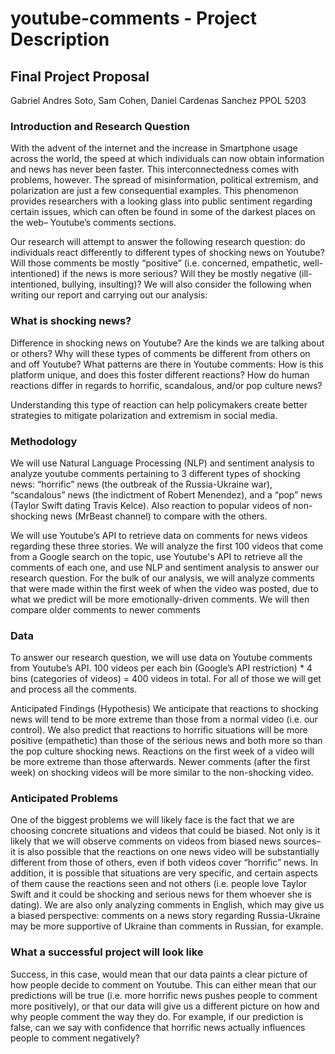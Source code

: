 # youtube-comments - Project Description

## Final Project Proposal
Gabriel Andres Soto, Sam Cohen, Daniel Cardenas Sanchez
PPOL 5203
### Introduction and Research Question
With the advent of the internet and the increase in Smartphone usage across the world, the speed at which individuals can now obtain information and news has never been faster. This interconnectedness comes with problems, however. The spread of misinformation, political extremism, and polarization are just a few consequential examples. This phenomenon provides researchers with a looking glass into public sentiment regarding certain issues, which can often be found in some of the darkest places on the web– Youtube’s comments sections. 

Our research will attempt to answer the following research question: do individuals react differently to different types of shocking news on Youtube?  Will those comments be mostly “positive” (i.e. concerned, empathetic, well-intentioned) if the news is more serious? Will they be mostly negative (ill-intentioned, bullying, insulting)? We will also consider the following when writing our report and carrying out our analysis:

### What is shocking news?
Difference in shocking news on Youtube? Are the kinds we are talking about or others?
Why will these types of comments be different from others on and off Youtube?
What patterns are there in Youtube comments: How is this platform unique, and does this foster different reactions?
How do human reactions differ in regards to horrific, scandalous, and/or pop culture news?

Understanding this type of reaction can help policymakers create better strategies to mitigate polarization and extremism in social media.

### Methodology

We will use Natural Language Processing (NLP) and sentiment analysis to analyze youtube comments pertaining to 3 different types of shocking news: “horrific” news (the outbreak of the Russia-Ukraine war), “scandalous” news (the indictment of Robert Menendez), and a “pop” news (Taylor Swift dating Travis Kelce). Also reaction to popular videos of non-shocking news (MrBeast channel) to compare with the others.

We will use Youtube’s API to retrieve data on comments for news videos regarding these three stories. We will analyze the first 100 videos that come from a Google search on the topic, use Youtube's API to retrieve all the comments of each one, and use NLP and sentiment analysis to answer our research question. For the bulk of our analysis, we will analyze comments that were made within the first week of when the video was posted, due to what we predict will be more emotionally-driven comments. We will then compare older comments to newer comments

### Data

To answer our research question, we will use data on Youtube comments from Youtube’s API. 
100 videos per each bin (Google’s API restriction) * 4 bins (categories of videos) = 400 videos in total. For all of those we will get and process all the comments.

Anticipated Findings (Hypothesis)
We anticipate that reactions to shocking news will tend to be more extreme than those from a normal video (i.e. our control). 
We also predict that reactions to horrific situations will be more positive (empathetic) than those of the serious news and both more so than the pop culture shocking news. 
Reactions on the first week of a video will be more extreme than those afterwards. 
Newer comments (after the first week) on shocking videos will be more similar to the non-shocking video.

### Anticipated Problems

One of the biggest problems we will likely face is the fact that we are choosing concrete situations and videos that could be biased. Not only is it likely that we will observe comments on videos from biased news sources– it is also possible that the reactions on one news video will be substantially different from those of others, even if both videos cover “horrific” news. In addition, it is possible that situations are very specific, and certain aspects of them cause the reactions seen and not others (i.e. people love Taylor Swift and it could be shocking and serious news for them whoever she is dating). We are also only analyzing comments in English, which may give us a biased perspective: comments on a news story regarding Russia-Ukraine may be more supportive of Ukraine than comments in Russian, for example. 

### What a successful project will look like

Success, in this case, would mean that our data paints a clear picture of how people decide to comment on Youtube. This can either mean that our predictions will be true (i.e. more horrific news pushes people to comment more positively), or that our data will give us a different picture on how and why people comment the way they do. For example, if our prediction is false, can we say with confidence that horrific news actually influences people to comment negatively?



















